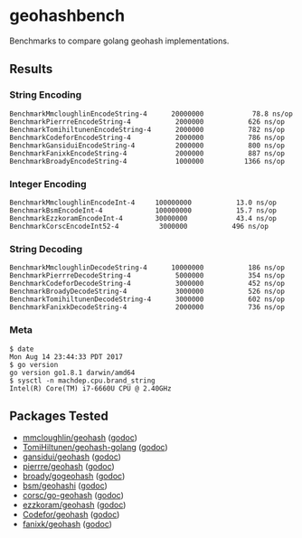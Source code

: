 # geohashbench
Benchmarks to compare golang geohash implementations.

## Results

### String Encoding

```
BenchmarkMmcloughlinEncodeString-4    	20000000	        78.8 ns/op
BenchmarkPierrreEncodeString-4        	 2000000	       626 ns/op
BenchmarkTomihiltunenEncodeString-4   	 2000000	       782 ns/op
BenchmarkCodeforEncodeString-4        	 2000000	       786 ns/op
BenchmarkGansiduiEncodeString-4       	 2000000	       800 ns/op
BenchmarkFanixkEncodeString-4         	 2000000	       887 ns/op
BenchmarkBroadyEncodeString-4         	 1000000	      1366 ns/op
```

### Integer Encoding

```
BenchmarkMmcloughlinEncodeInt-4   	100000000	        13.0 ns/op
BenchmarkBsmEncodeInt-4           	100000000	        15.7 ns/op
BenchmarkEzzkoramEncodeInt-4      	30000000	        43.4 ns/op
BenchmarkCorscEncodeInt52-4       	 3000000	       496 ns/op
```

### String Decoding

```
BenchmarkMmcloughlinDecodeString-4    	10000000	       186 ns/op
BenchmarkPierrreDecodeString-4        	 5000000	       354 ns/op
BenchmarkCodeforDecodeString-4        	 3000000	       452 ns/op
BenchmarkBroadyDecodeString-4         	 3000000	       526 ns/op
BenchmarkTomihiltunenDecodeString-4   	 3000000	       602 ns/op
BenchmarkFanixkDecodeString-4         	 2000000	       736 ns/op
```

### Meta

```
$ date
Mon Aug 14 23:44:33 PDT 2017
$ go version
go version go1.8.1 darwin/amd64
$ sysctl -n machdep.cpu.brand_string
Intel(R) Core(TM) i7-6660U CPU @ 2.40GHz
```

## Packages Tested

* [mmcloughlin/geohash](https://github.com/mmcloughlin/geohash) ([godoc](https://godoc.org/github.com/mmcloughlin/geohash))
* [TomiHiltunen/geohash-golang](https://github.com/TomiHiltunen/geohash-golang) ([godoc](https://godoc.org/github.com/TomiHiltunen/geohash-golang))
* [gansidui/geohash](https://github.com/gansidui/geohash) ([godoc](https://godoc.org/github.com/gansidui/geohash))
* [pierrre/geohash](https://github.com/pierrre/geohash) ([godoc](https://godoc.org/github.com/pierrre/geohash))
* [broady/gogeohash](https://github.com/broady/gogeohash) ([godoc](https://godoc.org/github.com/broady/gogeohash))
* [bsm/geohashi](https://github.com/bsm/geohashi) ([godoc](https://godoc.org/github.com/bsm/geohashi))
* [corsc/go-geohash](https://github.com/corsc/go-geohash) ([godoc](https://godoc.org/github.com/corsc/go-geohash))
* [ezzkoram/geohash](https://github.com/ezzkoram/geohash) ([godoc](https://godoc.org/github.com/ezzkoram/geohash))
* [Codefor/geohash](https://github.com/Codefor/geohash) ([godoc](https://godoc.org/github.com/Codefor/geohash))
* [fanixk/geohash](https://github.com/fanixk/geohash) ([godoc](https://godoc.org/github.com/fanixk/geohash))